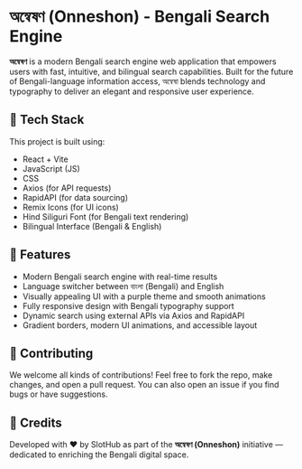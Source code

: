 # অন্বেষণ (Onneshon) - Bengali Search Engine

**অন্বেষণ** is a modern Bengali search engine web application that empowers users with fast, intuitive, and bilingual search capabilities. Built for the future of Bengali-language information access, অন্বেষা blends technology and typography to deliver an elegant and responsive user experience.

## 🚀 Tech Stack

This project is built using:

- React + Vite
- JavaScript (JS)
- CSS
- Axios (for API requests)
- RapidAPI (for data sourcing)
- Remix Icons (for UI icons)
- Hind Siliguri Font (for Bengali text rendering)
- Bilingual Interface (Bengali & English)

## 🌟 Features

- Modern Bengali search engine with real-time results
- Language switcher between বাংলা (Bengali) and English
- Visually appealing UI with a purple theme and smooth animations
- Fully responsive design with Bengali typography support
- Dynamic search using external APIs via Axios and RapidAPI
- Gradient borders, modern UI animations, and accessible layout

## 🤝 Contributing

We welcome all kinds of contributions! Feel free to fork the repo, make changes, and open a pull request. You can also open an issue if you find bugs or have suggestions.

## 🙏 Credits

Developed with ❤️ by SlotHub as part of the **অন্বেষণ (Onneshon)** initiative — dedicated to enriching the Bengali digital space.
